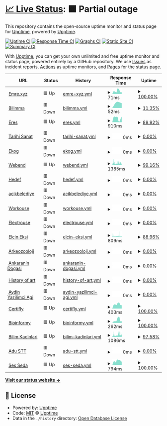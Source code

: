 # [📈 Live Status](https://status.emre.xyz): <!--live status--> **🟧 Partial outage**

This repository contains the open-source uptime monitor and status page for [Upptime](https://upptime.js.org), powered by [Upptime](https://github.com/upptime/upptime).

[![Uptime CI](https://github.com/delirehberi/status/workflows/Uptime%20CI/badge.svg)](https://github.com/delirehberi/status/actions?query=workflow%3A%22Uptime+CI%22)
[![Response Time CI](https://github.com/delirehberi/status/workflows/Response%20Time%20CI/badge.svg)](https://github.com/delirehberi/status/actions?query=workflow%3A%22Response+Time+CI%22)
[![Graphs CI](https://github.com/delirehberi/status/workflows/Graphs%20CI/badge.svg)](https://github.com/delirehberi/status/actions?query=workflow%3A%22Graphs+CI%22)
[![Static Site CI](https://github.com/delirehberi/status/workflows/Static%20Site%20CI/badge.svg)](https://github.com/delirehberi/status/actions?query=workflow%3A%22Static+Site+CI%22)
[![Summary CI](https://github.com/delirehberi/status/workflows/Summary%20CI/badge.svg)](https://github.com/delirehberi/status/actions?query=workflow%3A%22Summary+CI%22)

With [Upptime](https://upptime.js.org), you can get your own unlimited and free uptime monitor and status page, powered entirely by a GitHub repository. We use [Issues](https://github.com/upptime/upptime/issues) as incident reports, [Actions](https://github.com/delirehberi/status/actions) as uptime monitors, and [Pages](https://status.emre.xyz) for the status page.

<!--start: status pages-->
<!-- This summary is generated by Upptime (https://github.com/upptime/upptime) -->
<!-- Do not edit this manually, your changes will be overwritten -->
<!-- prettier-ignore -->
| URL | Status | History | Response Time | Uptime |
| --- | ------ | ------- | ------------- | ------ |
| <img alt="" src="https://icons.duckduckgo.com/ip3/emre.xyz.ico" height="13"> [Emre.xyz](https://emre.xyz) | 🟩 Up | [emre-xyz.yml](https://github.com/delirehberi/status/commits/HEAD/history/emre-xyz.yml) | <details><summary><img alt="Response time graph" src="./graphs/emre-xyz/response-time-week.png" height="20"> 71ms</summary><br><a href="https://status.emre.xyz/history/emre-xyz"><img alt="Response time 518" src="https://img.shields.io/endpoint?url=https%3A%2F%2Fraw.githubusercontent.com%2Fdelirehberi%2Fstatus%2FHEAD%2Fapi%2Femre-xyz%2Fresponse-time.json"></a><br><a href="https://status.emre.xyz/history/emre-xyz"><img alt="24-hour response time 41" src="https://img.shields.io/endpoint?url=https%3A%2F%2Fraw.githubusercontent.com%2Fdelirehberi%2Fstatus%2FHEAD%2Fapi%2Femre-xyz%2Fresponse-time-day.json"></a><br><a href="https://status.emre.xyz/history/emre-xyz"><img alt="7-day response time 71" src="https://img.shields.io/endpoint?url=https%3A%2F%2Fraw.githubusercontent.com%2Fdelirehberi%2Fstatus%2FHEAD%2Fapi%2Femre-xyz%2Fresponse-time-week.json"></a><br><a href="https://status.emre.xyz/history/emre-xyz"><img alt="30-day response time 88" src="https://img.shields.io/endpoint?url=https%3A%2F%2Fraw.githubusercontent.com%2Fdelirehberi%2Fstatus%2FHEAD%2Fapi%2Femre-xyz%2Fresponse-time-month.json"></a><br><a href="https://status.emre.xyz/history/emre-xyz"><img alt="1-year response time 452" src="https://img.shields.io/endpoint?url=https%3A%2F%2Fraw.githubusercontent.com%2Fdelirehberi%2Fstatus%2FHEAD%2Fapi%2Femre-xyz%2Fresponse-time-year.json"></a></details> | <details><summary><a href="https://status.emre.xyz/history/emre-xyz">100.00%</a></summary><a href="https://status.emre.xyz/history/emre-xyz"><img alt="All-time uptime 89.45%" src="https://img.shields.io/endpoint?url=https%3A%2F%2Fraw.githubusercontent.com%2Fdelirehberi%2Fstatus%2FHEAD%2Fapi%2Femre-xyz%2Fuptime.json"></a><br><a href="https://status.emre.xyz/history/emre-xyz"><img alt="24-hour uptime 100.00%" src="https://img.shields.io/endpoint?url=https%3A%2F%2Fraw.githubusercontent.com%2Fdelirehberi%2Fstatus%2FHEAD%2Fapi%2Femre-xyz%2Fuptime-day.json"></a><br><a href="https://status.emre.xyz/history/emre-xyz"><img alt="7-day uptime 100.00%" src="https://img.shields.io/endpoint?url=https%3A%2F%2Fraw.githubusercontent.com%2Fdelirehberi%2Fstatus%2FHEAD%2Fapi%2Femre-xyz%2Fuptime-week.json"></a><br><a href="https://status.emre.xyz/history/emre-xyz"><img alt="30-day uptime 100.00%" src="https://img.shields.io/endpoint?url=https%3A%2F%2Fraw.githubusercontent.com%2Fdelirehberi%2Fstatus%2FHEAD%2Fapi%2Femre-xyz%2Fuptime-month.json"></a><br><a href="https://status.emre.xyz/history/emre-xyz"><img alt="1-year uptime 83.29%" src="https://img.shields.io/endpoint?url=https%3A%2F%2Fraw.githubusercontent.com%2Fdelirehberi%2Fstatus%2FHEAD%2Fapi%2Femre-xyz%2Fuptime-year.json"></a></details>
| <img alt="" src="https://icons.duckduckgo.com/ip3/bilimma.com.ico" height="13"> [Bilimma](https://bilimma.com) | 🟥 Down | [bilimma.yml](https://github.com/delirehberi/status/commits/HEAD/history/bilimma.yml) | <details><summary><img alt="Response time graph" src="./graphs/bilimma/response-time-week.png" height="20"> 52ms</summary><br><a href="https://status.emre.xyz/history/bilimma"><img alt="Response time 2908" src="https://img.shields.io/endpoint?url=https%3A%2F%2Fraw.githubusercontent.com%2Fdelirehberi%2Fstatus%2FHEAD%2Fapi%2Fbilimma%2Fresponse-time.json"></a><br><a href="https://status.emre.xyz/history/bilimma"><img alt="24-hour response time 0" src="https://img.shields.io/endpoint?url=https%3A%2F%2Fraw.githubusercontent.com%2Fdelirehberi%2Fstatus%2FHEAD%2Fapi%2Fbilimma%2Fresponse-time-day.json"></a><br><a href="https://status.emre.xyz/history/bilimma"><img alt="7-day response time 52" src="https://img.shields.io/endpoint?url=https%3A%2F%2Fraw.githubusercontent.com%2Fdelirehberi%2Fstatus%2FHEAD%2Fapi%2Fbilimma%2Fresponse-time-week.json"></a><br><a href="https://status.emre.xyz/history/bilimma"><img alt="30-day response time 202" src="https://img.shields.io/endpoint?url=https%3A%2F%2Fraw.githubusercontent.com%2Fdelirehberi%2Fstatus%2FHEAD%2Fapi%2Fbilimma%2Fresponse-time-month.json"></a><br><a href="https://status.emre.xyz/history/bilimma"><img alt="1-year response time 2773" src="https://img.shields.io/endpoint?url=https%3A%2F%2Fraw.githubusercontent.com%2Fdelirehberi%2Fstatus%2FHEAD%2Fapi%2Fbilimma%2Fresponse-time-year.json"></a></details> | <details><summary><a href="https://status.emre.xyz/history/bilimma">11.35%</a></summary><a href="https://status.emre.xyz/history/bilimma"><img alt="All-time uptime 80.73%" src="https://img.shields.io/endpoint?url=https%3A%2F%2Fraw.githubusercontent.com%2Fdelirehberi%2Fstatus%2FHEAD%2Fapi%2Fbilimma%2Fuptime.json"></a><br><a href="https://status.emre.xyz/history/bilimma"><img alt="24-hour uptime 0.00%" src="https://img.shields.io/endpoint?url=https%3A%2F%2Fraw.githubusercontent.com%2Fdelirehberi%2Fstatus%2FHEAD%2Fapi%2Fbilimma%2Fuptime-day.json"></a><br><a href="https://status.emre.xyz/history/bilimma"><img alt="7-day uptime 11.35%" src="https://img.shields.io/endpoint?url=https%3A%2F%2Fraw.githubusercontent.com%2Fdelirehberi%2Fstatus%2FHEAD%2Fapi%2Fbilimma%2Fuptime-week.json"></a><br><a href="https://status.emre.xyz/history/bilimma"><img alt="30-day uptime 0.71%" src="https://img.shields.io/endpoint?url=https%3A%2F%2Fraw.githubusercontent.com%2Fdelirehberi%2Fstatus%2FHEAD%2Fapi%2Fbilimma%2Fuptime-month.json"></a><br><a href="https://status.emre.xyz/history/bilimma"><img alt="1-year uptime 66.10%" src="https://img.shields.io/endpoint?url=https%3A%2F%2Fraw.githubusercontent.com%2Fdelirehberi%2Fstatus%2FHEAD%2Fapi%2Fbilimma%2Fuptime-year.json"></a></details>
| <img alt="" src="https://icons.duckduckgo.com/ip3/www.eresbiotech.com.ico" height="13"> [Eres](https://www.eresbiotech.com) | 🟩 Up | [eres.yml](https://github.com/delirehberi/status/commits/HEAD/history/eres.yml) | <details><summary><img alt="Response time graph" src="./graphs/eres/response-time-week.png" height="20"> 910ms</summary><br><a href="https://status.emre.xyz/history/eres"><img alt="Response time 11186" src="https://img.shields.io/endpoint?url=https%3A%2F%2Fraw.githubusercontent.com%2Fdelirehberi%2Fstatus%2FHEAD%2Fapi%2Feres%2Fresponse-time.json"></a><br><a href="https://status.emre.xyz/history/eres"><img alt="24-hour response time 1010" src="https://img.shields.io/endpoint?url=https%3A%2F%2Fraw.githubusercontent.com%2Fdelirehberi%2Fstatus%2FHEAD%2Fapi%2Feres%2Fresponse-time-day.json"></a><br><a href="https://status.emre.xyz/history/eres"><img alt="7-day response time 910" src="https://img.shields.io/endpoint?url=https%3A%2F%2Fraw.githubusercontent.com%2Fdelirehberi%2Fstatus%2FHEAD%2Fapi%2Feres%2Fresponse-time-week.json"></a><br><a href="https://status.emre.xyz/history/eres"><img alt="30-day response time 1062" src="https://img.shields.io/endpoint?url=https%3A%2F%2Fraw.githubusercontent.com%2Fdelirehberi%2Fstatus%2FHEAD%2Fapi%2Feres%2Fresponse-time-month.json"></a><br><a href="https://status.emre.xyz/history/eres"><img alt="1-year response time 13254" src="https://img.shields.io/endpoint?url=https%3A%2F%2Fraw.githubusercontent.com%2Fdelirehberi%2Fstatus%2FHEAD%2Fapi%2Feres%2Fresponse-time-year.json"></a></details> | <details><summary><a href="https://status.emre.xyz/history/eres">89.92%</a></summary><a href="https://status.emre.xyz/history/eres"><img alt="All-time uptime 91.40%" src="https://img.shields.io/endpoint?url=https%3A%2F%2Fraw.githubusercontent.com%2Fdelirehberi%2Fstatus%2FHEAD%2Fapi%2Feres%2Fuptime.json"></a><br><a href="https://status.emre.xyz/history/eres"><img alt="24-hour uptime 88.26%" src="https://img.shields.io/endpoint?url=https%3A%2F%2Fraw.githubusercontent.com%2Fdelirehberi%2Fstatus%2FHEAD%2Fapi%2Feres%2Fuptime-day.json"></a><br><a href="https://status.emre.xyz/history/eres"><img alt="7-day uptime 89.92%" src="https://img.shields.io/endpoint?url=https%3A%2F%2Fraw.githubusercontent.com%2Fdelirehberi%2Fstatus%2FHEAD%2Fapi%2Feres%2Fuptime-week.json"></a><br><a href="https://status.emre.xyz/history/eres"><img alt="30-day uptime 97.68%" src="https://img.shields.io/endpoint?url=https%3A%2F%2Fraw.githubusercontent.com%2Fdelirehberi%2Fstatus%2FHEAD%2Fapi%2Feres%2Fuptime-month.json"></a><br><a href="https://status.emre.xyz/history/eres"><img alt="1-year uptime 84.83%" src="https://img.shields.io/endpoint?url=https%3A%2F%2Fraw.githubusercontent.com%2Fdelirehberi%2Fstatus%2FHEAD%2Fapi%2Feres%2Fuptime-year.json"></a></details>
| <img alt="" src="https://icons.duckduckgo.com/ip3/tarihisanat.com.ico" height="13"> [Tarihi Sanat](https://tarihisanat.com) | 🟥 Down | [tarihi-sanat.yml](https://github.com/delirehberi/status/commits/HEAD/history/tarihi-sanat.yml) | <details><summary><img alt="Response time graph" src="./graphs/tarihi-sanat/response-time-week.png" height="20"> 0ms</summary><br><a href="https://status.emre.xyz/history/tarihi-sanat"><img alt="Response time 7222" src="https://img.shields.io/endpoint?url=https%3A%2F%2Fraw.githubusercontent.com%2Fdelirehberi%2Fstatus%2FHEAD%2Fapi%2Ftarihi-sanat%2Fresponse-time.json"></a><br><a href="https://status.emre.xyz/history/tarihi-sanat"><img alt="24-hour response time 0" src="https://img.shields.io/endpoint?url=https%3A%2F%2Fraw.githubusercontent.com%2Fdelirehberi%2Fstatus%2FHEAD%2Fapi%2Ftarihi-sanat%2Fresponse-time-day.json"></a><br><a href="https://status.emre.xyz/history/tarihi-sanat"><img alt="7-day response time 0" src="https://img.shields.io/endpoint?url=https%3A%2F%2Fraw.githubusercontent.com%2Fdelirehberi%2Fstatus%2FHEAD%2Fapi%2Ftarihi-sanat%2Fresponse-time-week.json"></a><br><a href="https://status.emre.xyz/history/tarihi-sanat"><img alt="30-day response time 131" src="https://img.shields.io/endpoint?url=https%3A%2F%2Fraw.githubusercontent.com%2Fdelirehberi%2Fstatus%2FHEAD%2Fapi%2Ftarihi-sanat%2Fresponse-time-month.json"></a><br><a href="https://status.emre.xyz/history/tarihi-sanat"><img alt="1-year response time 10711" src="https://img.shields.io/endpoint?url=https%3A%2F%2Fraw.githubusercontent.com%2Fdelirehberi%2Fstatus%2FHEAD%2Fapi%2Ftarihi-sanat%2Fresponse-time-year.json"></a></details> | <details><summary><a href="https://status.emre.xyz/history/tarihi-sanat">0.00%</a></summary><a href="https://status.emre.xyz/history/tarihi-sanat"><img alt="All-time uptime 60.28%" src="https://img.shields.io/endpoint?url=https%3A%2F%2Fraw.githubusercontent.com%2Fdelirehberi%2Fstatus%2FHEAD%2Fapi%2Ftarihi-sanat%2Fuptime.json"></a><br><a href="https://status.emre.xyz/history/tarihi-sanat"><img alt="24-hour uptime 0.00%" src="https://img.shields.io/endpoint?url=https%3A%2F%2Fraw.githubusercontent.com%2Fdelirehberi%2Fstatus%2FHEAD%2Fapi%2Ftarihi-sanat%2Fuptime-day.json"></a><br><a href="https://status.emre.xyz/history/tarihi-sanat"><img alt="7-day uptime 0.00%" src="https://img.shields.io/endpoint?url=https%3A%2F%2Fraw.githubusercontent.com%2Fdelirehberi%2Fstatus%2FHEAD%2Fapi%2Ftarihi-sanat%2Fuptime-week.json"></a><br><a href="https://status.emre.xyz/history/tarihi-sanat"><img alt="30-day uptime 0.00%" src="https://img.shields.io/endpoint?url=https%3A%2F%2Fraw.githubusercontent.com%2Fdelirehberi%2Fstatus%2FHEAD%2Fapi%2Ftarihi-sanat%2Fuptime-month.json"></a><br><a href="https://status.emre.xyz/history/tarihi-sanat"><img alt="1-year uptime 30.21%" src="https://img.shields.io/endpoint?url=https%3A%2F%2Fraw.githubusercontent.com%2Fdelirehberi%2Fstatus%2FHEAD%2Fapi%2Ftarihi-sanat%2Fuptime-year.json"></a></details>
| <img alt="" src="https://icons.duckduckgo.com/ip3/ekog.org.ico" height="13"> [Ekog](https://ekog.org) | 🟥 Down | [ekog.yml](https://github.com/delirehberi/status/commits/HEAD/history/ekog.yml) | <details><summary><img alt="Response time graph" src="./graphs/ekog/response-time-week.png" height="20"> 0ms</summary><br><a href="https://status.emre.xyz/history/ekog"><img alt="Response time 9654" src="https://img.shields.io/endpoint?url=https%3A%2F%2Fraw.githubusercontent.com%2Fdelirehberi%2Fstatus%2FHEAD%2Fapi%2Fekog%2Fresponse-time.json"></a><br><a href="https://status.emre.xyz/history/ekog"><img alt="24-hour response time 0" src="https://img.shields.io/endpoint?url=https%3A%2F%2Fraw.githubusercontent.com%2Fdelirehberi%2Fstatus%2FHEAD%2Fapi%2Fekog%2Fresponse-time-day.json"></a><br><a href="https://status.emre.xyz/history/ekog"><img alt="7-day response time 0" src="https://img.shields.io/endpoint?url=https%3A%2F%2Fraw.githubusercontent.com%2Fdelirehberi%2Fstatus%2FHEAD%2Fapi%2Fekog%2Fresponse-time-week.json"></a><br><a href="https://status.emre.xyz/history/ekog"><img alt="30-day response time 0" src="https://img.shields.io/endpoint?url=https%3A%2F%2Fraw.githubusercontent.com%2Fdelirehberi%2Fstatus%2FHEAD%2Fapi%2Fekog%2Fresponse-time-month.json"></a><br><a href="https://status.emre.xyz/history/ekog"><img alt="1-year response time 12445" src="https://img.shields.io/endpoint?url=https%3A%2F%2Fraw.githubusercontent.com%2Fdelirehberi%2Fstatus%2FHEAD%2Fapi%2Fekog%2Fresponse-time-year.json"></a></details> | <details><summary><a href="https://status.emre.xyz/history/ekog">0.00%</a></summary><a href="https://status.emre.xyz/history/ekog"><img alt="All-time uptime 63.98%" src="https://img.shields.io/endpoint?url=https%3A%2F%2Fraw.githubusercontent.com%2Fdelirehberi%2Fstatus%2FHEAD%2Fapi%2Fekog%2Fuptime.json"></a><br><a href="https://status.emre.xyz/history/ekog"><img alt="24-hour uptime 0.00%" src="https://img.shields.io/endpoint?url=https%3A%2F%2Fraw.githubusercontent.com%2Fdelirehberi%2Fstatus%2FHEAD%2Fapi%2Fekog%2Fuptime-day.json"></a><br><a href="https://status.emre.xyz/history/ekog"><img alt="7-day uptime 0.00%" src="https://img.shields.io/endpoint?url=https%3A%2F%2Fraw.githubusercontent.com%2Fdelirehberi%2Fstatus%2FHEAD%2Fapi%2Fekog%2Fuptime-week.json"></a><br><a href="https://status.emre.xyz/history/ekog"><img alt="30-day uptime 0.00%" src="https://img.shields.io/endpoint?url=https%3A%2F%2Fraw.githubusercontent.com%2Fdelirehberi%2Fstatus%2FHEAD%2Fapi%2Fekog%2Fuptime-month.json"></a><br><a href="https://status.emre.xyz/history/ekog"><img alt="1-year uptime 36.87%" src="https://img.shields.io/endpoint?url=https%3A%2F%2Fraw.githubusercontent.com%2Fdelirehberi%2Fstatus%2FHEAD%2Fapi%2Fekog%2Fuptime-year.json"></a></details>
| <img alt="" src="https://icons.duckduckgo.com/ip3/webend.org.ico" height="13"> [Webend](https://webend.org) | 🟩 Up | [webend.yml](https://github.com/delirehberi/status/commits/HEAD/history/webend.yml) | <details><summary><img alt="Response time graph" src="./graphs/webend/response-time-week.png" height="20"> 1385ms</summary><br><a href="https://status.emre.xyz/history/webend"><img alt="Response time 857" src="https://img.shields.io/endpoint?url=https%3A%2F%2Fraw.githubusercontent.com%2Fdelirehberi%2Fstatus%2FHEAD%2Fapi%2Fwebend%2Fresponse-time.json"></a><br><a href="https://status.emre.xyz/history/webend"><img alt="24-hour response time 607" src="https://img.shields.io/endpoint?url=https%3A%2F%2Fraw.githubusercontent.com%2Fdelirehberi%2Fstatus%2FHEAD%2Fapi%2Fwebend%2Fresponse-time-day.json"></a><br><a href="https://status.emre.xyz/history/webend"><img alt="7-day response time 1385" src="https://img.shields.io/endpoint?url=https%3A%2F%2Fraw.githubusercontent.com%2Fdelirehberi%2Fstatus%2FHEAD%2Fapi%2Fwebend%2Fresponse-time-week.json"></a><br><a href="https://status.emre.xyz/history/webend"><img alt="30-day response time 1213" src="https://img.shields.io/endpoint?url=https%3A%2F%2Fraw.githubusercontent.com%2Fdelirehberi%2Fstatus%2FHEAD%2Fapi%2Fwebend%2Fresponse-time-month.json"></a><br><a href="https://status.emre.xyz/history/webend"><img alt="1-year response time 882" src="https://img.shields.io/endpoint?url=https%3A%2F%2Fraw.githubusercontent.com%2Fdelirehberi%2Fstatus%2FHEAD%2Fapi%2Fwebend%2Fresponse-time-year.json"></a></details> | <details><summary><a href="https://status.emre.xyz/history/webend">99.16%</a></summary><a href="https://status.emre.xyz/history/webend"><img alt="All-time uptime 92.82%" src="https://img.shields.io/endpoint?url=https%3A%2F%2Fraw.githubusercontent.com%2Fdelirehberi%2Fstatus%2FHEAD%2Fapi%2Fwebend%2Fuptime.json"></a><br><a href="https://status.emre.xyz/history/webend"><img alt="24-hour uptime 100.00%" src="https://img.shields.io/endpoint?url=https%3A%2F%2Fraw.githubusercontent.com%2Fdelirehberi%2Fstatus%2FHEAD%2Fapi%2Fwebend%2Fuptime-day.json"></a><br><a href="https://status.emre.xyz/history/webend"><img alt="7-day uptime 99.16%" src="https://img.shields.io/endpoint?url=https%3A%2F%2Fraw.githubusercontent.com%2Fdelirehberi%2Fstatus%2FHEAD%2Fapi%2Fwebend%2Fuptime-week.json"></a><br><a href="https://status.emre.xyz/history/webend"><img alt="30-day uptime 99.64%" src="https://img.shields.io/endpoint?url=https%3A%2F%2Fraw.githubusercontent.com%2Fdelirehberi%2Fstatus%2FHEAD%2Fapi%2Fwebend%2Fuptime-month.json"></a><br><a href="https://status.emre.xyz/history/webend"><img alt="1-year uptime 99.19%" src="https://img.shields.io/endpoint?url=https%3A%2F%2Fraw.githubusercontent.com%2Fdelirehberi%2Fstatus%2FHEAD%2Fapi%2Fwebend%2Fuptime-year.json"></a></details>
| <img alt="" src="https://icons.duckduckgo.com/ip3/hedef.im.ico" height="13"> [Hedef](https://hedef.im) | 🟥 Down | [hedef.yml](https://github.com/delirehberi/status/commits/HEAD/history/hedef.yml) | <details><summary><img alt="Response time graph" src="./graphs/hedef/response-time-week.png" height="20"> 0ms</summary><br><a href="https://status.emre.xyz/history/hedef"><img alt="Response time 534" src="https://img.shields.io/endpoint?url=https%3A%2F%2Fraw.githubusercontent.com%2Fdelirehberi%2Fstatus%2FHEAD%2Fapi%2Fhedef%2Fresponse-time.json"></a><br><a href="https://status.emre.xyz/history/hedef"><img alt="24-hour response time 0" src="https://img.shields.io/endpoint?url=https%3A%2F%2Fraw.githubusercontent.com%2Fdelirehberi%2Fstatus%2FHEAD%2Fapi%2Fhedef%2Fresponse-time-day.json"></a><br><a href="https://status.emre.xyz/history/hedef"><img alt="7-day response time 0" src="https://img.shields.io/endpoint?url=https%3A%2F%2Fraw.githubusercontent.com%2Fdelirehberi%2Fstatus%2FHEAD%2Fapi%2Fhedef%2Fresponse-time-week.json"></a><br><a href="https://status.emre.xyz/history/hedef"><img alt="30-day response time 0" src="https://img.shields.io/endpoint?url=https%3A%2F%2Fraw.githubusercontent.com%2Fdelirehberi%2Fstatus%2FHEAD%2Fapi%2Fhedef%2Fresponse-time-month.json"></a><br><a href="https://status.emre.xyz/history/hedef"><img alt="1-year response time 519" src="https://img.shields.io/endpoint?url=https%3A%2F%2Fraw.githubusercontent.com%2Fdelirehberi%2Fstatus%2FHEAD%2Fapi%2Fhedef%2Fresponse-time-year.json"></a></details> | <details><summary><a href="https://status.emre.xyz/history/hedef">0.00%</a></summary><a href="https://status.emre.xyz/history/hedef"><img alt="All-time uptime 80.18%" src="https://img.shields.io/endpoint?url=https%3A%2F%2Fraw.githubusercontent.com%2Fdelirehberi%2Fstatus%2FHEAD%2Fapi%2Fhedef%2Fuptime.json"></a><br><a href="https://status.emre.xyz/history/hedef"><img alt="24-hour uptime 0.00%" src="https://img.shields.io/endpoint?url=https%3A%2F%2Fraw.githubusercontent.com%2Fdelirehberi%2Fstatus%2FHEAD%2Fapi%2Fhedef%2Fuptime-day.json"></a><br><a href="https://status.emre.xyz/history/hedef"><img alt="7-day uptime 0.00%" src="https://img.shields.io/endpoint?url=https%3A%2F%2Fraw.githubusercontent.com%2Fdelirehberi%2Fstatus%2FHEAD%2Fapi%2Fhedef%2Fuptime-week.json"></a><br><a href="https://status.emre.xyz/history/hedef"><img alt="30-day uptime 0.00%" src="https://img.shields.io/endpoint?url=https%3A%2F%2Fraw.githubusercontent.com%2Fdelirehberi%2Fstatus%2FHEAD%2Fapi%2Fhedef%2Fuptime-month.json"></a><br><a href="https://status.emre.xyz/history/hedef"><img alt="1-year uptime 65.09%" src="https://img.shields.io/endpoint?url=https%3A%2F%2Fraw.githubusercontent.com%2Fdelirehberi%2Fstatus%2FHEAD%2Fapi%2Fhedef%2Fuptime-year.json"></a></details>
| <img alt="" src="https://icons.duckduckgo.com/ip3/acikbelediye.com.ico" height="13"> [acikbelediye](https://acikbelediye.com) | 🟥 Down | [acikbelediye.yml](https://github.com/delirehberi/status/commits/HEAD/history/acikbelediye.yml) | <details><summary><img alt="Response time graph" src="./graphs/acikbelediye/response-time-week.png" height="20"> 0ms</summary><br><a href="https://status.emre.xyz/history/acikbelediye"><img alt="Response time 0" src="https://img.shields.io/endpoint?url=https%3A%2F%2Fraw.githubusercontent.com%2Fdelirehberi%2Fstatus%2FHEAD%2Fapi%2Facikbelediye%2Fresponse-time.json"></a><br><a href="https://status.emre.xyz/history/acikbelediye"><img alt="24-hour response time 0" src="https://img.shields.io/endpoint?url=https%3A%2F%2Fraw.githubusercontent.com%2Fdelirehberi%2Fstatus%2FHEAD%2Fapi%2Facikbelediye%2Fresponse-time-day.json"></a><br><a href="https://status.emre.xyz/history/acikbelediye"><img alt="7-day response time 0" src="https://img.shields.io/endpoint?url=https%3A%2F%2Fraw.githubusercontent.com%2Fdelirehberi%2Fstatus%2FHEAD%2Fapi%2Facikbelediye%2Fresponse-time-week.json"></a><br><a href="https://status.emre.xyz/history/acikbelediye"><img alt="30-day response time 0" src="https://img.shields.io/endpoint?url=https%3A%2F%2Fraw.githubusercontent.com%2Fdelirehberi%2Fstatus%2FHEAD%2Fapi%2Facikbelediye%2Fresponse-time-month.json"></a><br><a href="https://status.emre.xyz/history/acikbelediye"><img alt="1-year response time 0" src="https://img.shields.io/endpoint?url=https%3A%2F%2Fraw.githubusercontent.com%2Fdelirehberi%2Fstatus%2FHEAD%2Fapi%2Facikbelediye%2Fresponse-time-year.json"></a></details> | <details><summary><a href="https://status.emre.xyz/history/acikbelediye">0.00%</a></summary><a href="https://status.emre.xyz/history/acikbelediye"><img alt="All-time uptime 0.00%" src="https://img.shields.io/endpoint?url=https%3A%2F%2Fraw.githubusercontent.com%2Fdelirehberi%2Fstatus%2FHEAD%2Fapi%2Facikbelediye%2Fuptime.json"></a><br><a href="https://status.emre.xyz/history/acikbelediye"><img alt="24-hour uptime 0.00%" src="https://img.shields.io/endpoint?url=https%3A%2F%2Fraw.githubusercontent.com%2Fdelirehberi%2Fstatus%2FHEAD%2Fapi%2Facikbelediye%2Fuptime-day.json"></a><br><a href="https://status.emre.xyz/history/acikbelediye"><img alt="7-day uptime 0.00%" src="https://img.shields.io/endpoint?url=https%3A%2F%2Fraw.githubusercontent.com%2Fdelirehberi%2Fstatus%2FHEAD%2Fapi%2Facikbelediye%2Fuptime-week.json"></a><br><a href="https://status.emre.xyz/history/acikbelediye"><img alt="30-day uptime 0.00%" src="https://img.shields.io/endpoint?url=https%3A%2F%2Fraw.githubusercontent.com%2Fdelirehberi%2Fstatus%2FHEAD%2Fapi%2Facikbelediye%2Fuptime-month.json"></a><br><a href="https://status.emre.xyz/history/acikbelediye"><img alt="1-year uptime 0.00%" src="https://img.shields.io/endpoint?url=https%3A%2F%2Fraw.githubusercontent.com%2Fdelirehberi%2Fstatus%2FHEAD%2Fapi%2Facikbelediye%2Fuptime-year.json"></a></details>
| <img alt="" src="https://icons.duckduckgo.com/ip3/workouse.com.ico" height="13"> [Workouse](https://workouse.com) | 🟥 Down | [workouse.yml](https://github.com/delirehberi/status/commits/HEAD/history/workouse.yml) | <details><summary><img alt="Response time graph" src="./graphs/workouse/response-time-week.png" height="20"> 0ms</summary><br><a href="https://status.emre.xyz/history/workouse"><img alt="Response time 531" src="https://img.shields.io/endpoint?url=https%3A%2F%2Fraw.githubusercontent.com%2Fdelirehberi%2Fstatus%2FHEAD%2Fapi%2Fworkouse%2Fresponse-time.json"></a><br><a href="https://status.emre.xyz/history/workouse"><img alt="24-hour response time 0" src="https://img.shields.io/endpoint?url=https%3A%2F%2Fraw.githubusercontent.com%2Fdelirehberi%2Fstatus%2FHEAD%2Fapi%2Fworkouse%2Fresponse-time-day.json"></a><br><a href="https://status.emre.xyz/history/workouse"><img alt="7-day response time 0" src="https://img.shields.io/endpoint?url=https%3A%2F%2Fraw.githubusercontent.com%2Fdelirehberi%2Fstatus%2FHEAD%2Fapi%2Fworkouse%2Fresponse-time-week.json"></a><br><a href="https://status.emre.xyz/history/workouse"><img alt="30-day response time 0" src="https://img.shields.io/endpoint?url=https%3A%2F%2Fraw.githubusercontent.com%2Fdelirehberi%2Fstatus%2FHEAD%2Fapi%2Fworkouse%2Fresponse-time-month.json"></a><br><a href="https://status.emre.xyz/history/workouse"><img alt="1-year response time 531" src="https://img.shields.io/endpoint?url=https%3A%2F%2Fraw.githubusercontent.com%2Fdelirehberi%2Fstatus%2FHEAD%2Fapi%2Fworkouse%2Fresponse-time-year.json"></a></details> | <details><summary><a href="https://status.emre.xyz/history/workouse">0.00%</a></summary><a href="https://status.emre.xyz/history/workouse"><img alt="All-time uptime 53.72%" src="https://img.shields.io/endpoint?url=https%3A%2F%2Fraw.githubusercontent.com%2Fdelirehberi%2Fstatus%2FHEAD%2Fapi%2Fworkouse%2Fuptime.json"></a><br><a href="https://status.emre.xyz/history/workouse"><img alt="24-hour uptime 0.00%" src="https://img.shields.io/endpoint?url=https%3A%2F%2Fraw.githubusercontent.com%2Fdelirehberi%2Fstatus%2FHEAD%2Fapi%2Fworkouse%2Fuptime-day.json"></a><br><a href="https://status.emre.xyz/history/workouse"><img alt="7-day uptime 0.00%" src="https://img.shields.io/endpoint?url=https%3A%2F%2Fraw.githubusercontent.com%2Fdelirehberi%2Fstatus%2FHEAD%2Fapi%2Fworkouse%2Fuptime-week.json"></a><br><a href="https://status.emre.xyz/history/workouse"><img alt="30-day uptime 0.00%" src="https://img.shields.io/endpoint?url=https%3A%2F%2Fraw.githubusercontent.com%2Fdelirehberi%2Fstatus%2FHEAD%2Fapi%2Fworkouse%2Fuptime-month.json"></a><br><a href="https://status.emre.xyz/history/workouse"><img alt="1-year uptime 53.72%" src="https://img.shields.io/endpoint?url=https%3A%2F%2Fraw.githubusercontent.com%2Fdelirehberi%2Fstatus%2FHEAD%2Fapi%2Fworkouse%2Fuptime-year.json"></a></details>
| <img alt="" src="https://icons.duckduckgo.com/ip3/electrouse.com.ico" height="13"> [Electrouse](https://electrouse.com) | 🟥 Down | [electrouse.yml](https://github.com/delirehberi/status/commits/HEAD/history/electrouse.yml) | <details><summary><img alt="Response time graph" src="./graphs/electrouse/response-time-week.png" height="20"> 0ms</summary><br><a href="https://status.emre.xyz/history/electrouse"><img alt="Response time 993" src="https://img.shields.io/endpoint?url=https%3A%2F%2Fraw.githubusercontent.com%2Fdelirehberi%2Fstatus%2FHEAD%2Fapi%2Felectrouse%2Fresponse-time.json"></a><br><a href="https://status.emre.xyz/history/electrouse"><img alt="24-hour response time 0" src="https://img.shields.io/endpoint?url=https%3A%2F%2Fraw.githubusercontent.com%2Fdelirehberi%2Fstatus%2FHEAD%2Fapi%2Felectrouse%2Fresponse-time-day.json"></a><br><a href="https://status.emre.xyz/history/electrouse"><img alt="7-day response time 0" src="https://img.shields.io/endpoint?url=https%3A%2F%2Fraw.githubusercontent.com%2Fdelirehberi%2Fstatus%2FHEAD%2Fapi%2Felectrouse%2Fresponse-time-week.json"></a><br><a href="https://status.emre.xyz/history/electrouse"><img alt="30-day response time 0" src="https://img.shields.io/endpoint?url=https%3A%2F%2Fraw.githubusercontent.com%2Fdelirehberi%2Fstatus%2FHEAD%2Fapi%2Felectrouse%2Fresponse-time-month.json"></a><br><a href="https://status.emre.xyz/history/electrouse"><img alt="1-year response time 993" src="https://img.shields.io/endpoint?url=https%3A%2F%2Fraw.githubusercontent.com%2Fdelirehberi%2Fstatus%2FHEAD%2Fapi%2Felectrouse%2Fresponse-time-year.json"></a></details> | <details><summary><a href="https://status.emre.xyz/history/electrouse">0.00%</a></summary><a href="https://status.emre.xyz/history/electrouse"><img alt="All-time uptime 68.29%" src="https://img.shields.io/endpoint?url=https%3A%2F%2Fraw.githubusercontent.com%2Fdelirehberi%2Fstatus%2FHEAD%2Fapi%2Felectrouse%2Fuptime.json"></a><br><a href="https://status.emre.xyz/history/electrouse"><img alt="24-hour uptime 0.00%" src="https://img.shields.io/endpoint?url=https%3A%2F%2Fraw.githubusercontent.com%2Fdelirehberi%2Fstatus%2FHEAD%2Fapi%2Felectrouse%2Fuptime-day.json"></a><br><a href="https://status.emre.xyz/history/electrouse"><img alt="7-day uptime 0.00%" src="https://img.shields.io/endpoint?url=https%3A%2F%2Fraw.githubusercontent.com%2Fdelirehberi%2Fstatus%2FHEAD%2Fapi%2Felectrouse%2Fuptime-week.json"></a><br><a href="https://status.emre.xyz/history/electrouse"><img alt="30-day uptime 0.00%" src="https://img.shields.io/endpoint?url=https%3A%2F%2Fraw.githubusercontent.com%2Fdelirehberi%2Fstatus%2FHEAD%2Fapi%2Felectrouse%2Fuptime-month.json"></a><br><a href="https://status.emre.xyz/history/electrouse"><img alt="1-year uptime 68.29%" src="https://img.shields.io/endpoint?url=https%3A%2F%2Fraw.githubusercontent.com%2Fdelirehberi%2Fstatus%2FHEAD%2Fapi%2Felectrouse%2Fuptime-year.json"></a></details>
| <img alt="" src="https://icons.duckduckgo.com/ip3/elcineksi.com.ico" height="13"> [Elcin Eksi](https://elcineksi.com) | 🟥 Down | [elcin-eksi.yml](https://github.com/delirehberi/status/commits/HEAD/history/elcin-eksi.yml) | <details><summary><img alt="Response time graph" src="./graphs/elcin-eksi/response-time-week.png" height="20"> 809ms</summary><br><a href="https://status.emre.xyz/history/elcin-eksi"><img alt="Response time 529" src="https://img.shields.io/endpoint?url=https%3A%2F%2Fraw.githubusercontent.com%2Fdelirehberi%2Fstatus%2FHEAD%2Fapi%2Felcin-eksi%2Fresponse-time.json"></a><br><a href="https://status.emre.xyz/history/elcin-eksi"><img alt="24-hour response time 684" src="https://img.shields.io/endpoint?url=https%3A%2F%2Fraw.githubusercontent.com%2Fdelirehberi%2Fstatus%2FHEAD%2Fapi%2Felcin-eksi%2Fresponse-time-day.json"></a><br><a href="https://status.emre.xyz/history/elcin-eksi"><img alt="7-day response time 809" src="https://img.shields.io/endpoint?url=https%3A%2F%2Fraw.githubusercontent.com%2Fdelirehberi%2Fstatus%2FHEAD%2Fapi%2Felcin-eksi%2Fresponse-time-week.json"></a><br><a href="https://status.emre.xyz/history/elcin-eksi"><img alt="30-day response time 932" src="https://img.shields.io/endpoint?url=https%3A%2F%2Fraw.githubusercontent.com%2Fdelirehberi%2Fstatus%2FHEAD%2Fapi%2Felcin-eksi%2Fresponse-time-month.json"></a><br><a href="https://status.emre.xyz/history/elcin-eksi"><img alt="1-year response time 529" src="https://img.shields.io/endpoint?url=https%3A%2F%2Fraw.githubusercontent.com%2Fdelirehberi%2Fstatus%2FHEAD%2Fapi%2Felcin-eksi%2Fresponse-time-year.json"></a></details> | <details><summary><a href="https://status.emre.xyz/history/elcin-eksi">88.96%</a></summary><a href="https://status.emre.xyz/history/elcin-eksi"><img alt="All-time uptime 85.37%" src="https://img.shields.io/endpoint?url=https%3A%2F%2Fraw.githubusercontent.com%2Fdelirehberi%2Fstatus%2FHEAD%2Fapi%2Felcin-eksi%2Fuptime.json"></a><br><a href="https://status.emre.xyz/history/elcin-eksi"><img alt="24-hour uptime 88.82%" src="https://img.shields.io/endpoint?url=https%3A%2F%2Fraw.githubusercontent.com%2Fdelirehberi%2Fstatus%2FHEAD%2Fapi%2Felcin-eksi%2Fuptime-day.json"></a><br><a href="https://status.emre.xyz/history/elcin-eksi"><img alt="7-day uptime 88.96%" src="https://img.shields.io/endpoint?url=https%3A%2F%2Fraw.githubusercontent.com%2Fdelirehberi%2Fstatus%2FHEAD%2Fapi%2Felcin-eksi%2Fuptime-week.json"></a><br><a href="https://status.emre.xyz/history/elcin-eksi"><img alt="30-day uptime 96.90%" src="https://img.shields.io/endpoint?url=https%3A%2F%2Fraw.githubusercontent.com%2Fdelirehberi%2Fstatus%2FHEAD%2Fapi%2Felcin-eksi%2Fuptime-month.json"></a><br><a href="https://status.emre.xyz/history/elcin-eksi"><img alt="1-year uptime 85.37%" src="https://img.shields.io/endpoint?url=https%3A%2F%2Fraw.githubusercontent.com%2Fdelirehberi%2Fstatus%2FHEAD%2Fapi%2Felcin-eksi%2Fuptime-year.json"></a></details>
| <img alt="" src="https://icons.duckduckgo.com/ip3/arkeozooloji.com.ico" height="13"> [Arkeozooloji](https://arkeozooloji.com) | 🟥 Down | [arkeozooloji.yml](https://github.com/delirehberi/status/commits/HEAD/history/arkeozooloji.yml) | <details><summary><img alt="Response time graph" src="./graphs/arkeozooloji/response-time-week.png" height="20"> 0ms</summary><br><a href="https://status.emre.xyz/history/arkeozooloji"><img alt="Response time 672" src="https://img.shields.io/endpoint?url=https%3A%2F%2Fraw.githubusercontent.com%2Fdelirehberi%2Fstatus%2FHEAD%2Fapi%2Farkeozooloji%2Fresponse-time.json"></a><br><a href="https://status.emre.xyz/history/arkeozooloji"><img alt="24-hour response time 0" src="https://img.shields.io/endpoint?url=https%3A%2F%2Fraw.githubusercontent.com%2Fdelirehberi%2Fstatus%2FHEAD%2Fapi%2Farkeozooloji%2Fresponse-time-day.json"></a><br><a href="https://status.emre.xyz/history/arkeozooloji"><img alt="7-day response time 0" src="https://img.shields.io/endpoint?url=https%3A%2F%2Fraw.githubusercontent.com%2Fdelirehberi%2Fstatus%2FHEAD%2Fapi%2Farkeozooloji%2Fresponse-time-week.json"></a><br><a href="https://status.emre.xyz/history/arkeozooloji"><img alt="30-day response time 0" src="https://img.shields.io/endpoint?url=https%3A%2F%2Fraw.githubusercontent.com%2Fdelirehberi%2Fstatus%2FHEAD%2Fapi%2Farkeozooloji%2Fresponse-time-month.json"></a><br><a href="https://status.emre.xyz/history/arkeozooloji"><img alt="1-year response time 672" src="https://img.shields.io/endpoint?url=https%3A%2F%2Fraw.githubusercontent.com%2Fdelirehberi%2Fstatus%2FHEAD%2Fapi%2Farkeozooloji%2Fresponse-time-year.json"></a></details> | <details><summary><a href="https://status.emre.xyz/history/arkeozooloji">0.00%</a></summary><a href="https://status.emre.xyz/history/arkeozooloji"><img alt="All-time uptime 56.75%" src="https://img.shields.io/endpoint?url=https%3A%2F%2Fraw.githubusercontent.com%2Fdelirehberi%2Fstatus%2FHEAD%2Fapi%2Farkeozooloji%2Fuptime.json"></a><br><a href="https://status.emre.xyz/history/arkeozooloji"><img alt="24-hour uptime 0.00%" src="https://img.shields.io/endpoint?url=https%3A%2F%2Fraw.githubusercontent.com%2Fdelirehberi%2Fstatus%2FHEAD%2Fapi%2Farkeozooloji%2Fuptime-day.json"></a><br><a href="https://status.emre.xyz/history/arkeozooloji"><img alt="7-day uptime 0.00%" src="https://img.shields.io/endpoint?url=https%3A%2F%2Fraw.githubusercontent.com%2Fdelirehberi%2Fstatus%2FHEAD%2Fapi%2Farkeozooloji%2Fuptime-week.json"></a><br><a href="https://status.emre.xyz/history/arkeozooloji"><img alt="30-day uptime 0.00%" src="https://img.shields.io/endpoint?url=https%3A%2F%2Fraw.githubusercontent.com%2Fdelirehberi%2Fstatus%2FHEAD%2Fapi%2Farkeozooloji%2Fuptime-month.json"></a><br><a href="https://status.emre.xyz/history/arkeozooloji"><img alt="1-year uptime 56.75%" src="https://img.shields.io/endpoint?url=https%3A%2F%2Fraw.githubusercontent.com%2Fdelirehberi%2Fstatus%2FHEAD%2Fapi%2Farkeozooloji%2Fuptime-year.json"></a></details>
| <img alt="" src="https://icons.duckduckgo.com/ip3/ankaranindogasi.com.ico" height="13"> [Ankaranin Dogasi](https://ankaranindogasi.com) | 🟥 Down | [ankaranin-dogasi.yml](https://github.com/delirehberi/status/commits/HEAD/history/ankaranin-dogasi.yml) | <details><summary><img alt="Response time graph" src="./graphs/ankaranin-dogasi/response-time-week.png" height="20"> 0ms</summary><br><a href="https://status.emre.xyz/history/ankaranin-dogasi"><img alt="Response time 12424" src="https://img.shields.io/endpoint?url=https%3A%2F%2Fraw.githubusercontent.com%2Fdelirehberi%2Fstatus%2FHEAD%2Fapi%2Fankaranin-dogasi%2Fresponse-time.json"></a><br><a href="https://status.emre.xyz/history/ankaranin-dogasi"><img alt="24-hour response time 0" src="https://img.shields.io/endpoint?url=https%3A%2F%2Fraw.githubusercontent.com%2Fdelirehberi%2Fstatus%2FHEAD%2Fapi%2Fankaranin-dogasi%2Fresponse-time-day.json"></a><br><a href="https://status.emre.xyz/history/ankaranin-dogasi"><img alt="7-day response time 0" src="https://img.shields.io/endpoint?url=https%3A%2F%2Fraw.githubusercontent.com%2Fdelirehberi%2Fstatus%2FHEAD%2Fapi%2Fankaranin-dogasi%2Fresponse-time-week.json"></a><br><a href="https://status.emre.xyz/history/ankaranin-dogasi"><img alt="30-day response time 0" src="https://img.shields.io/endpoint?url=https%3A%2F%2Fraw.githubusercontent.com%2Fdelirehberi%2Fstatus%2FHEAD%2Fapi%2Fankaranin-dogasi%2Fresponse-time-month.json"></a><br><a href="https://status.emre.xyz/history/ankaranin-dogasi"><img alt="1-year response time 12424" src="https://img.shields.io/endpoint?url=https%3A%2F%2Fraw.githubusercontent.com%2Fdelirehberi%2Fstatus%2FHEAD%2Fapi%2Fankaranin-dogasi%2Fresponse-time-year.json"></a></details> | <details><summary><a href="https://status.emre.xyz/history/ankaranin-dogasi">0.00%</a></summary><a href="https://status.emre.xyz/history/ankaranin-dogasi"><img alt="All-time uptime 29.95%" src="https://img.shields.io/endpoint?url=https%3A%2F%2Fraw.githubusercontent.com%2Fdelirehberi%2Fstatus%2FHEAD%2Fapi%2Fankaranin-dogasi%2Fuptime.json"></a><br><a href="https://status.emre.xyz/history/ankaranin-dogasi"><img alt="24-hour uptime 0.00%" src="https://img.shields.io/endpoint?url=https%3A%2F%2Fraw.githubusercontent.com%2Fdelirehberi%2Fstatus%2FHEAD%2Fapi%2Fankaranin-dogasi%2Fuptime-day.json"></a><br><a href="https://status.emre.xyz/history/ankaranin-dogasi"><img alt="7-day uptime 0.00%" src="https://img.shields.io/endpoint?url=https%3A%2F%2Fraw.githubusercontent.com%2Fdelirehberi%2Fstatus%2FHEAD%2Fapi%2Fankaranin-dogasi%2Fuptime-week.json"></a><br><a href="https://status.emre.xyz/history/ankaranin-dogasi"><img alt="30-day uptime 0.00%" src="https://img.shields.io/endpoint?url=https%3A%2F%2Fraw.githubusercontent.com%2Fdelirehberi%2Fstatus%2FHEAD%2Fapi%2Fankaranin-dogasi%2Fuptime-month.json"></a><br><a href="https://status.emre.xyz/history/ankaranin-dogasi"><img alt="1-year uptime 29.95%" src="https://img.shields.io/endpoint?url=https%3A%2F%2Fraw.githubusercontent.com%2Fdelirehberi%2Fstatus%2FHEAD%2Fapi%2Fankaranin-dogasi%2Fuptime-year.json"></a></details>
| <img alt="" src="https://icons.duckduckgo.com/ip3/historyofart.emre.xyz.ico" height="13"> [History of art](https://historyofart.emre.xyz) | 🟥 Down | [history-of-art.yml](https://github.com/delirehberi/status/commits/HEAD/history/history-of-art.yml) | <details><summary><img alt="Response time graph" src="./graphs/history-of-art/response-time-week.png" height="20"> 0ms</summary><br><a href="https://status.emre.xyz/history/history-of-art"><img alt="Response time 9477" src="https://img.shields.io/endpoint?url=https%3A%2F%2Fraw.githubusercontent.com%2Fdelirehberi%2Fstatus%2FHEAD%2Fapi%2Fhistory-of-art%2Fresponse-time.json"></a><br><a href="https://status.emre.xyz/history/history-of-art"><img alt="24-hour response time 0" src="https://img.shields.io/endpoint?url=https%3A%2F%2Fraw.githubusercontent.com%2Fdelirehberi%2Fstatus%2FHEAD%2Fapi%2Fhistory-of-art%2Fresponse-time-day.json"></a><br><a href="https://status.emre.xyz/history/history-of-art"><img alt="7-day response time 0" src="https://img.shields.io/endpoint?url=https%3A%2F%2Fraw.githubusercontent.com%2Fdelirehberi%2Fstatus%2FHEAD%2Fapi%2Fhistory-of-art%2Fresponse-time-week.json"></a><br><a href="https://status.emre.xyz/history/history-of-art"><img alt="30-day response time 0" src="https://img.shields.io/endpoint?url=https%3A%2F%2Fraw.githubusercontent.com%2Fdelirehberi%2Fstatus%2FHEAD%2Fapi%2Fhistory-of-art%2Fresponse-time-month.json"></a><br><a href="https://status.emre.xyz/history/history-of-art"><img alt="1-year response time 9477" src="https://img.shields.io/endpoint?url=https%3A%2F%2Fraw.githubusercontent.com%2Fdelirehberi%2Fstatus%2FHEAD%2Fapi%2Fhistory-of-art%2Fresponse-time-year.json"></a></details> | <details><summary><a href="https://status.emre.xyz/history/history-of-art">0.00%</a></summary><a href="https://status.emre.xyz/history/history-of-art"><img alt="All-time uptime 54.95%" src="https://img.shields.io/endpoint?url=https%3A%2F%2Fraw.githubusercontent.com%2Fdelirehberi%2Fstatus%2FHEAD%2Fapi%2Fhistory-of-art%2Fuptime.json"></a><br><a href="https://status.emre.xyz/history/history-of-art"><img alt="24-hour uptime 0.00%" src="https://img.shields.io/endpoint?url=https%3A%2F%2Fraw.githubusercontent.com%2Fdelirehberi%2Fstatus%2FHEAD%2Fapi%2Fhistory-of-art%2Fuptime-day.json"></a><br><a href="https://status.emre.xyz/history/history-of-art"><img alt="7-day uptime 0.00%" src="https://img.shields.io/endpoint?url=https%3A%2F%2Fraw.githubusercontent.com%2Fdelirehberi%2Fstatus%2FHEAD%2Fapi%2Fhistory-of-art%2Fuptime-week.json"></a><br><a href="https://status.emre.xyz/history/history-of-art"><img alt="30-day uptime 0.00%" src="https://img.shields.io/endpoint?url=https%3A%2F%2Fraw.githubusercontent.com%2Fdelirehberi%2Fstatus%2FHEAD%2Fapi%2Fhistory-of-art%2Fuptime-month.json"></a><br><a href="https://status.emre.xyz/history/history-of-art"><img alt="1-year uptime 54.95%" src="https://img.shields.io/endpoint?url=https%3A%2F%2Fraw.githubusercontent.com%2Fdelirehberi%2Fstatus%2FHEAD%2Fapi%2Fhistory-of-art%2Fuptime-year.json"></a></details>
| <img alt="" src="https://icons.duckduckgo.com/ip3/aya.emre.xyz.ico" height="13"> [Aydin Yazilimci Agi](https://aya.emre.xyz) | 🟥 Down | [aydin-yazilimci-agi.yml](https://github.com/delirehberi/status/commits/HEAD/history/aydin-yazilimci-agi.yml) | <details><summary><img alt="Response time graph" src="./graphs/aydin-yazilimci-agi/response-time-week.png" height="20"> 0ms</summary><br><a href="https://status.emre.xyz/history/aydin-yazilimci-agi"><img alt="Response time 131" src="https://img.shields.io/endpoint?url=https%3A%2F%2Fraw.githubusercontent.com%2Fdelirehberi%2Fstatus%2FHEAD%2Fapi%2Faydin-yazilimci-agi%2Fresponse-time.json"></a><br><a href="https://status.emre.xyz/history/aydin-yazilimci-agi"><img alt="24-hour response time 0" src="https://img.shields.io/endpoint?url=https%3A%2F%2Fraw.githubusercontent.com%2Fdelirehberi%2Fstatus%2FHEAD%2Fapi%2Faydin-yazilimci-agi%2Fresponse-time-day.json"></a><br><a href="https://status.emre.xyz/history/aydin-yazilimci-agi"><img alt="7-day response time 0" src="https://img.shields.io/endpoint?url=https%3A%2F%2Fraw.githubusercontent.com%2Fdelirehberi%2Fstatus%2FHEAD%2Fapi%2Faydin-yazilimci-agi%2Fresponse-time-week.json"></a><br><a href="https://status.emre.xyz/history/aydin-yazilimci-agi"><img alt="30-day response time 0" src="https://img.shields.io/endpoint?url=https%3A%2F%2Fraw.githubusercontent.com%2Fdelirehberi%2Fstatus%2FHEAD%2Fapi%2Faydin-yazilimci-agi%2Fresponse-time-month.json"></a><br><a href="https://status.emre.xyz/history/aydin-yazilimci-agi"><img alt="1-year response time 131" src="https://img.shields.io/endpoint?url=https%3A%2F%2Fraw.githubusercontent.com%2Fdelirehberi%2Fstatus%2FHEAD%2Fapi%2Faydin-yazilimci-agi%2Fresponse-time-year.json"></a></details> | <details><summary><a href="https://status.emre.xyz/history/aydin-yazilimci-agi">0.00%</a></summary><a href="https://status.emre.xyz/history/aydin-yazilimci-agi"><img alt="All-time uptime 34.10%" src="https://img.shields.io/endpoint?url=https%3A%2F%2Fraw.githubusercontent.com%2Fdelirehberi%2Fstatus%2FHEAD%2Fapi%2Faydin-yazilimci-agi%2Fuptime.json"></a><br><a href="https://status.emre.xyz/history/aydin-yazilimci-agi"><img alt="24-hour uptime 0.00%" src="https://img.shields.io/endpoint?url=https%3A%2F%2Fraw.githubusercontent.com%2Fdelirehberi%2Fstatus%2FHEAD%2Fapi%2Faydin-yazilimci-agi%2Fuptime-day.json"></a><br><a href="https://status.emre.xyz/history/aydin-yazilimci-agi"><img alt="7-day uptime 0.00%" src="https://img.shields.io/endpoint?url=https%3A%2F%2Fraw.githubusercontent.com%2Fdelirehberi%2Fstatus%2FHEAD%2Fapi%2Faydin-yazilimci-agi%2Fuptime-week.json"></a><br><a href="https://status.emre.xyz/history/aydin-yazilimci-agi"><img alt="30-day uptime 0.00%" src="https://img.shields.io/endpoint?url=https%3A%2F%2Fraw.githubusercontent.com%2Fdelirehberi%2Fstatus%2FHEAD%2Fapi%2Faydin-yazilimci-agi%2Fuptime-month.json"></a><br><a href="https://status.emre.xyz/history/aydin-yazilimci-agi"><img alt="1-year uptime 34.10%" src="https://img.shields.io/endpoint?url=https%3A%2F%2Fraw.githubusercontent.com%2Fdelirehberi%2Fstatus%2FHEAD%2Fapi%2Faydin-yazilimci-agi%2Fuptime-year.json"></a></details>
| <img alt="" src="https://icons.duckduckgo.com/ip3/getcertifly.com.ico" height="13"> [Certifly](https://getcertifly.com) | 🟩 Up | [certifly.yml](https://github.com/delirehberi/status/commits/HEAD/history/certifly.yml) | <details><summary><img alt="Response time graph" src="./graphs/certifly/response-time-week.png" height="20"> 403ms</summary><br><a href="https://status.emre.xyz/history/certifly"><img alt="Response time 597" src="https://img.shields.io/endpoint?url=https%3A%2F%2Fraw.githubusercontent.com%2Fdelirehberi%2Fstatus%2FHEAD%2Fapi%2Fcertifly%2Fresponse-time.json"></a><br><a href="https://status.emre.xyz/history/certifly"><img alt="24-hour response time 314" src="https://img.shields.io/endpoint?url=https%3A%2F%2Fraw.githubusercontent.com%2Fdelirehberi%2Fstatus%2FHEAD%2Fapi%2Fcertifly%2Fresponse-time-day.json"></a><br><a href="https://status.emre.xyz/history/certifly"><img alt="7-day response time 403" src="https://img.shields.io/endpoint?url=https%3A%2F%2Fraw.githubusercontent.com%2Fdelirehberi%2Fstatus%2FHEAD%2Fapi%2Fcertifly%2Fresponse-time-week.json"></a><br><a href="https://status.emre.xyz/history/certifly"><img alt="30-day response time 547" src="https://img.shields.io/endpoint?url=https%3A%2F%2Fraw.githubusercontent.com%2Fdelirehberi%2Fstatus%2FHEAD%2Fapi%2Fcertifly%2Fresponse-time-month.json"></a><br><a href="https://status.emre.xyz/history/certifly"><img alt="1-year response time 597" src="https://img.shields.io/endpoint?url=https%3A%2F%2Fraw.githubusercontent.com%2Fdelirehberi%2Fstatus%2FHEAD%2Fapi%2Fcertifly%2Fresponse-time-year.json"></a></details> | <details><summary><a href="https://status.emre.xyz/history/certifly">100.00%</a></summary><a href="https://status.emre.xyz/history/certifly"><img alt="All-time uptime 90.32%" src="https://img.shields.io/endpoint?url=https%3A%2F%2Fraw.githubusercontent.com%2Fdelirehberi%2Fstatus%2FHEAD%2Fapi%2Fcertifly%2Fuptime.json"></a><br><a href="https://status.emre.xyz/history/certifly"><img alt="24-hour uptime 100.00%" src="https://img.shields.io/endpoint?url=https%3A%2F%2Fraw.githubusercontent.com%2Fdelirehberi%2Fstatus%2FHEAD%2Fapi%2Fcertifly%2Fuptime-day.json"></a><br><a href="https://status.emre.xyz/history/certifly"><img alt="7-day uptime 100.00%" src="https://img.shields.io/endpoint?url=https%3A%2F%2Fraw.githubusercontent.com%2Fdelirehberi%2Fstatus%2FHEAD%2Fapi%2Fcertifly%2Fuptime-week.json"></a><br><a href="https://status.emre.xyz/history/certifly"><img alt="30-day uptime 100.00%" src="https://img.shields.io/endpoint?url=https%3A%2F%2Fraw.githubusercontent.com%2Fdelirehberi%2Fstatus%2FHEAD%2Fapi%2Fcertifly%2Fuptime-month.json"></a><br><a href="https://status.emre.xyz/history/certifly"><img alt="1-year uptime 90.32%" src="https://img.shields.io/endpoint?url=https%3A%2F%2Fraw.githubusercontent.com%2Fdelirehberi%2Fstatus%2FHEAD%2Fapi%2Fcertifly%2Fuptime-year.json"></a></details>
| <img alt="" src="https://icons.duckduckgo.com/ip3/bioinformy.com.ico" height="13"> [Bioinformy](https://bioinformy.com) | 🟩 Up | [bioinformy.yml](https://github.com/delirehberi/status/commits/HEAD/history/bioinformy.yml) | <details><summary><img alt="Response time graph" src="./graphs/bioinformy/response-time-week.png" height="20"> 262ms</summary><br><a href="https://status.emre.xyz/history/bioinformy"><img alt="Response time 396" src="https://img.shields.io/endpoint?url=https%3A%2F%2Fraw.githubusercontent.com%2Fdelirehberi%2Fstatus%2FHEAD%2Fapi%2Fbioinformy%2Fresponse-time.json"></a><br><a href="https://status.emre.xyz/history/bioinformy"><img alt="24-hour response time 148" src="https://img.shields.io/endpoint?url=https%3A%2F%2Fraw.githubusercontent.com%2Fdelirehberi%2Fstatus%2FHEAD%2Fapi%2Fbioinformy%2Fresponse-time-day.json"></a><br><a href="https://status.emre.xyz/history/bioinformy"><img alt="7-day response time 262" src="https://img.shields.io/endpoint?url=https%3A%2F%2Fraw.githubusercontent.com%2Fdelirehberi%2Fstatus%2FHEAD%2Fapi%2Fbioinformy%2Fresponse-time-week.json"></a><br><a href="https://status.emre.xyz/history/bioinformy"><img alt="30-day response time 422" src="https://img.shields.io/endpoint?url=https%3A%2F%2Fraw.githubusercontent.com%2Fdelirehberi%2Fstatus%2FHEAD%2Fapi%2Fbioinformy%2Fresponse-time-month.json"></a><br><a href="https://status.emre.xyz/history/bioinformy"><img alt="1-year response time 396" src="https://img.shields.io/endpoint?url=https%3A%2F%2Fraw.githubusercontent.com%2Fdelirehberi%2Fstatus%2FHEAD%2Fapi%2Fbioinformy%2Fresponse-time-year.json"></a></details> | <details><summary><a href="https://status.emre.xyz/history/bioinformy">100.00%</a></summary><a href="https://status.emre.xyz/history/bioinformy"><img alt="All-time uptime 99.97%" src="https://img.shields.io/endpoint?url=https%3A%2F%2Fraw.githubusercontent.com%2Fdelirehberi%2Fstatus%2FHEAD%2Fapi%2Fbioinformy%2Fuptime.json"></a><br><a href="https://status.emre.xyz/history/bioinformy"><img alt="24-hour uptime 100.00%" src="https://img.shields.io/endpoint?url=https%3A%2F%2Fraw.githubusercontent.com%2Fdelirehberi%2Fstatus%2FHEAD%2Fapi%2Fbioinformy%2Fuptime-day.json"></a><br><a href="https://status.emre.xyz/history/bioinformy"><img alt="7-day uptime 100.00%" src="https://img.shields.io/endpoint?url=https%3A%2F%2Fraw.githubusercontent.com%2Fdelirehberi%2Fstatus%2FHEAD%2Fapi%2Fbioinformy%2Fuptime-week.json"></a><br><a href="https://status.emre.xyz/history/bioinformy"><img alt="30-day uptime 100.00%" src="https://img.shields.io/endpoint?url=https%3A%2F%2Fraw.githubusercontent.com%2Fdelirehberi%2Fstatus%2FHEAD%2Fapi%2Fbioinformy%2Fuptime-month.json"></a><br><a href="https://status.emre.xyz/history/bioinformy"><img alt="1-year uptime 99.97%" src="https://img.shields.io/endpoint?url=https%3A%2F%2Fraw.githubusercontent.com%2Fdelirehberi%2Fstatus%2FHEAD%2Fapi%2Fbioinformy%2Fuptime-year.json"></a></details>
| <img alt="" src="https://icons.duckduckgo.com/ip3/bilimkadinlari.com.ico" height="13"> [Bilim Kadinlari](https://bilimkadinlari.com) | 🟩 Up | [bilim-kadinlari.yml](https://github.com/delirehberi/status/commits/HEAD/history/bilim-kadinlari.yml) | <details><summary><img alt="Response time graph" src="./graphs/bilim-kadinlari/response-time-week.png" height="20"> 1086ms</summary><br><a href="https://status.emre.xyz/history/bilim-kadinlari"><img alt="Response time 1086" src="https://img.shields.io/endpoint?url=https%3A%2F%2Fraw.githubusercontent.com%2Fdelirehberi%2Fstatus%2FHEAD%2Fapi%2Fbilim-kadinlari%2Fresponse-time.json"></a><br><a href="https://status.emre.xyz/history/bilim-kadinlari"><img alt="24-hour response time 456" src="https://img.shields.io/endpoint?url=https%3A%2F%2Fraw.githubusercontent.com%2Fdelirehberi%2Fstatus%2FHEAD%2Fapi%2Fbilim-kadinlari%2Fresponse-time-day.json"></a><br><a href="https://status.emre.xyz/history/bilim-kadinlari"><img alt="7-day response time 1086" src="https://img.shields.io/endpoint?url=https%3A%2F%2Fraw.githubusercontent.com%2Fdelirehberi%2Fstatus%2FHEAD%2Fapi%2Fbilim-kadinlari%2Fresponse-time-week.json"></a><br><a href="https://status.emre.xyz/history/bilim-kadinlari"><img alt="30-day response time 1086" src="https://img.shields.io/endpoint?url=https%3A%2F%2Fraw.githubusercontent.com%2Fdelirehberi%2Fstatus%2FHEAD%2Fapi%2Fbilim-kadinlari%2Fresponse-time-month.json"></a><br><a href="https://status.emre.xyz/history/bilim-kadinlari"><img alt="1-year response time 1086" src="https://img.shields.io/endpoint?url=https%3A%2F%2Fraw.githubusercontent.com%2Fdelirehberi%2Fstatus%2FHEAD%2Fapi%2Fbilim-kadinlari%2Fresponse-time-year.json"></a></details> | <details><summary><a href="https://status.emre.xyz/history/bilim-kadinlari">97.58%</a></summary><a href="https://status.emre.xyz/history/bilim-kadinlari"><img alt="All-time uptime 1.87%" src="https://img.shields.io/endpoint?url=https%3A%2F%2Fraw.githubusercontent.com%2Fdelirehberi%2Fstatus%2FHEAD%2Fapi%2Fbilim-kadinlari%2Fuptime.json"></a><br><a href="https://status.emre.xyz/history/bilim-kadinlari"><img alt="24-hour uptime 100.00%" src="https://img.shields.io/endpoint?url=https%3A%2F%2Fraw.githubusercontent.com%2Fdelirehberi%2Fstatus%2FHEAD%2Fapi%2Fbilim-kadinlari%2Fuptime-day.json"></a><br><a href="https://status.emre.xyz/history/bilim-kadinlari"><img alt="7-day uptime 97.58%" src="https://img.shields.io/endpoint?url=https%3A%2F%2Fraw.githubusercontent.com%2Fdelirehberi%2Fstatus%2FHEAD%2Fapi%2Fbilim-kadinlari%2Fuptime-week.json"></a><br><a href="https://status.emre.xyz/history/bilim-kadinlari"><img alt="30-day uptime 20.55%" src="https://img.shields.io/endpoint?url=https%3A%2F%2Fraw.githubusercontent.com%2Fdelirehberi%2Fstatus%2FHEAD%2Fapi%2Fbilim-kadinlari%2Fuptime-month.json"></a><br><a href="https://status.emre.xyz/history/bilim-kadinlari"><img alt="1-year uptime 1.87%" src="https://img.shields.io/endpoint?url=https%3A%2F%2Fraw.githubusercontent.com%2Fdelirehberi%2Fstatus%2FHEAD%2Fapi%2Fbilim-kadinlari%2Fuptime-year.json"></a></details>
| <img alt="" src="https://icons.duckduckgo.com/ip3/adustt.com.ico" height="13"> [Adu STT](https://adustt.com) | 🟥 Down | [adu-stt.yml](https://github.com/delirehberi/status/commits/HEAD/history/adu-stt.yml) | <details><summary><img alt="Response time graph" src="./graphs/adu-stt/response-time-week.png" height="20"> 0ms</summary><br><a href="https://status.emre.xyz/history/adu-stt"><img alt="Response time 12359" src="https://img.shields.io/endpoint?url=https%3A%2F%2Fraw.githubusercontent.com%2Fdelirehberi%2Fstatus%2FHEAD%2Fapi%2Fadu-stt%2Fresponse-time.json"></a><br><a href="https://status.emre.xyz/history/adu-stt"><img alt="24-hour response time 0" src="https://img.shields.io/endpoint?url=https%3A%2F%2Fraw.githubusercontent.com%2Fdelirehberi%2Fstatus%2FHEAD%2Fapi%2Fadu-stt%2Fresponse-time-day.json"></a><br><a href="https://status.emre.xyz/history/adu-stt"><img alt="7-day response time 0" src="https://img.shields.io/endpoint?url=https%3A%2F%2Fraw.githubusercontent.com%2Fdelirehberi%2Fstatus%2FHEAD%2Fapi%2Fadu-stt%2Fresponse-time-week.json"></a><br><a href="https://status.emre.xyz/history/adu-stt"><img alt="30-day response time 0" src="https://img.shields.io/endpoint?url=https%3A%2F%2Fraw.githubusercontent.com%2Fdelirehberi%2Fstatus%2FHEAD%2Fapi%2Fadu-stt%2Fresponse-time-month.json"></a><br><a href="https://status.emre.xyz/history/adu-stt"><img alt="1-year response time 12359" src="https://img.shields.io/endpoint?url=https%3A%2F%2Fraw.githubusercontent.com%2Fdelirehberi%2Fstatus%2FHEAD%2Fapi%2Fadu-stt%2Fresponse-time-year.json"></a></details> | <details><summary><a href="https://status.emre.xyz/history/adu-stt">0.00%</a></summary><a href="https://status.emre.xyz/history/adu-stt"><img alt="All-time uptime 36.82%" src="https://img.shields.io/endpoint?url=https%3A%2F%2Fraw.githubusercontent.com%2Fdelirehberi%2Fstatus%2FHEAD%2Fapi%2Fadu-stt%2Fuptime.json"></a><br><a href="https://status.emre.xyz/history/adu-stt"><img alt="24-hour uptime 0.00%" src="https://img.shields.io/endpoint?url=https%3A%2F%2Fraw.githubusercontent.com%2Fdelirehberi%2Fstatus%2FHEAD%2Fapi%2Fadu-stt%2Fuptime-day.json"></a><br><a href="https://status.emre.xyz/history/adu-stt"><img alt="7-day uptime 0.00%" src="https://img.shields.io/endpoint?url=https%3A%2F%2Fraw.githubusercontent.com%2Fdelirehberi%2Fstatus%2FHEAD%2Fapi%2Fadu-stt%2Fuptime-week.json"></a><br><a href="https://status.emre.xyz/history/adu-stt"><img alt="30-day uptime 0.00%" src="https://img.shields.io/endpoint?url=https%3A%2F%2Fraw.githubusercontent.com%2Fdelirehberi%2Fstatus%2FHEAD%2Fapi%2Fadu-stt%2Fuptime-month.json"></a><br><a href="https://status.emre.xyz/history/adu-stt"><img alt="1-year uptime 36.82%" src="https://img.shields.io/endpoint?url=https%3A%2F%2Fraw.githubusercontent.com%2Fdelirehberi%2Fstatus%2FHEAD%2Fapi%2Fadu-stt%2Fuptime-year.json"></a></details>
| <img alt="" src="https://icons.duckduckgo.com/ip3/sesseda.org.ico" height="13"> [Ses Seda](https://sesseda.org) | 🟩 Up | [ses-seda.yml](https://github.com/delirehberi/status/commits/HEAD/history/ses-seda.yml) | <details><summary><img alt="Response time graph" src="./graphs/ses-seda/response-time-week.png" height="20"> 794ms</summary><br><a href="https://status.emre.xyz/history/ses-seda"><img alt="Response time 8054" src="https://img.shields.io/endpoint?url=https%3A%2F%2Fraw.githubusercontent.com%2Fdelirehberi%2Fstatus%2FHEAD%2Fapi%2Fses-seda%2Fresponse-time.json"></a><br><a href="https://status.emre.xyz/history/ses-seda"><img alt="24-hour response time 623" src="https://img.shields.io/endpoint?url=https%3A%2F%2Fraw.githubusercontent.com%2Fdelirehberi%2Fstatus%2FHEAD%2Fapi%2Fses-seda%2Fresponse-time-day.json"></a><br><a href="https://status.emre.xyz/history/ses-seda"><img alt="7-day response time 794" src="https://img.shields.io/endpoint?url=https%3A%2F%2Fraw.githubusercontent.com%2Fdelirehberi%2Fstatus%2FHEAD%2Fapi%2Fses-seda%2Fresponse-time-week.json"></a><br><a href="https://status.emre.xyz/history/ses-seda"><img alt="30-day response time 763" src="https://img.shields.io/endpoint?url=https%3A%2F%2Fraw.githubusercontent.com%2Fdelirehberi%2Fstatus%2FHEAD%2Fapi%2Fses-seda%2Fresponse-time-month.json"></a><br><a href="https://status.emre.xyz/history/ses-seda"><img alt="1-year response time 8054" src="https://img.shields.io/endpoint?url=https%3A%2F%2Fraw.githubusercontent.com%2Fdelirehberi%2Fstatus%2FHEAD%2Fapi%2Fses-seda%2Fresponse-time-year.json"></a></details> | <details><summary><a href="https://status.emre.xyz/history/ses-seda">100.00%</a></summary><a href="https://status.emre.xyz/history/ses-seda"><img alt="All-time uptime 61.99%" src="https://img.shields.io/endpoint?url=https%3A%2F%2Fraw.githubusercontent.com%2Fdelirehberi%2Fstatus%2FHEAD%2Fapi%2Fses-seda%2Fuptime.json"></a><br><a href="https://status.emre.xyz/history/ses-seda"><img alt="24-hour uptime 100.00%" src="https://img.shields.io/endpoint?url=https%3A%2F%2Fraw.githubusercontent.com%2Fdelirehberi%2Fstatus%2FHEAD%2Fapi%2Fses-seda%2Fuptime-day.json"></a><br><a href="https://status.emre.xyz/history/ses-seda"><img alt="7-day uptime 100.00%" src="https://img.shields.io/endpoint?url=https%3A%2F%2Fraw.githubusercontent.com%2Fdelirehberi%2Fstatus%2FHEAD%2Fapi%2Fses-seda%2Fuptime-week.json"></a><br><a href="https://status.emre.xyz/history/ses-seda"><img alt="30-day uptime 77.08%" src="https://img.shields.io/endpoint?url=https%3A%2F%2Fraw.githubusercontent.com%2Fdelirehberi%2Fstatus%2FHEAD%2Fapi%2Fses-seda%2Fuptime-month.json"></a><br><a href="https://status.emre.xyz/history/ses-seda"><img alt="1-year uptime 61.99%" src="https://img.shields.io/endpoint?url=https%3A%2F%2Fraw.githubusercontent.com%2Fdelirehberi%2Fstatus%2FHEAD%2Fapi%2Fses-seda%2Fuptime-year.json"></a></details>

<!--end: status pages-->

[**Visit our status website →**](https://status.emre.xyz)

## 📄 License

- Powered by: [Upptime](https://github.com/upptime/upptime)
- Code: [MIT](./LICENSE) © [Upptime](https://upptime.js.org)
- Data in the `./history` directory: [Open Database License](https://opendatacommons.org/licenses/odbl/1-0/)
